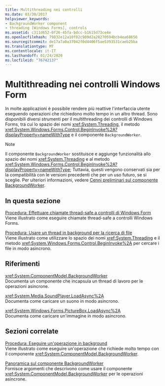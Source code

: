 ```yaml
---
title: Multithreading nei controlli
ms.date: 03/30/2017
helpviewer_keywords:
- BackgroundWorker component
- threading [Windows Forms], controls
ms.assetid: c311d652-0f26-45fa-bdcc-b1615d73ce4e
ms.openlocfilehash: 79832e12a10f02c909d2a28270594bcb4ea68656
ms.sourcegitcommit: de17a7a0a37042f0d4406f5ae5393531caeb25ba
ms.translationtype: MT
ms.contentlocale: it-IT
ms.lasthandoff: 01/24/2020
ms.locfileid: "76742137"
---
```

# <a name="multithreading-in-windows-forms-controls"></a>Multithreading nei controlli Windows Form
In molte applicazioni è possibile rendere più reattive l'interfaccia utente eseguendo operazioni che richiedono molto tempo in un altro thread. Sono disponibili diversi strumenti per il multithreading dei controlli di Windows Forms, tra cui lo spazio dei nomi <xref:System.Threading>, il metodo <xref:System.Windows.Forms.Control.BeginInvoke%2A?displayProperty=nameWithType> e il componente `BackgroundWorker`.  
  
> [!NOTE]
> Il componente `BackgroundWorker` sostituisce e aggiunge funzionalità allo spazio dei nomi <xref:System.Threading> e al metodo <xref:System.Windows.Forms.Control.BeginInvoke%2A?displayProperty=nameWithType>; Tuttavia, questi vengono conservati sia per la compatibilità con le versioni precedenti che per un uso futuro, se si sceglie. Per ulteriori informazioni, vedere [Cenni preliminari sul componente BackgroundWorker](backgroundworker-component-overview.md).  
  
## <a name="in-this-section"></a>In questa sezione  
 [Procedura: Effettuare chiamate thread-safe a controlli di Windows Form](how-to-make-thread-safe-calls-to-windows-forms-controls.md)  
 Viene illustrato come eseguire chiamate thread-safe a controlli Windows Forms.  
  
 [Procedura: Usare un thread in background per la ricerca di file](how-to-use-a-background-thread-to-search-for-files.md)  
 Viene illustrato come utilizzare lo spazio dei nomi <xref:System.Threading> e il metodo <xref:System.Windows.Forms.Control.BeginInvoke%2A> per cercare i file in modo asincrono.  
  
## <a name="reference"></a>Riferimenti  
 <xref:System.ComponentModel.BackgroundWorker>  
 Documenta un componente che incapsula un thread di lavoro per le operazioni asincrone.  
  
 <xref:System.Media.SoundPlayer.LoadAsync%2A>  
 Documenta come caricare un suono in modo asincrono.  
  
 <xref:System.Windows.Forms.PictureBox.LoadAsync%2A>  
 Documenta come caricare un'immagine in modo asincrono.  
  
## <a name="related-sections"></a>Sezioni correlate  
 [Procedura: Eseguire un'operazione in background](how-to-run-an-operation-in-the-background.md)  
 Viene illustrato come eseguire un'operazione che richiede molto tempo con il componente <xref:System.ComponentModel.BackgroundWorker>.  
  
 [Panoramica sul componente BackgroundWorker](backgroundworker-component-overview.md)  
 Fornisce argomenti che descrivono come usare il componente <xref:System.ComponentModel.BackgroundWorker> per le operazioni asincrone.
